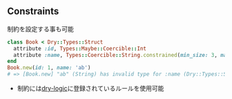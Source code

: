## Constraints

制約を設定する事も可能

```ruby
class Book < Dry::Types::Struct
  attribute :id, Types::Maybe::Coercible::Int
  attribute :name, Types::Coercible::String.constrained(min_size: 3, max_size: 9)
end
Book.new(id: 1, name: 'ab')
# => [Book.new] "ab" (String) has invalid type for :name (Dry::Types::StructError)
```
* 制約には[dry\-logic](http://dry-rb.org/gems/dry-logic/)に登録されているルールを使用可能

